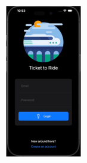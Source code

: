 <div style="text-alignment:center">
  <img src="https://github.com/Parsakarami/TTR-Multiplayer/blob/main/ScreenShots/LoginDark.gif" width="200" />
</div>
